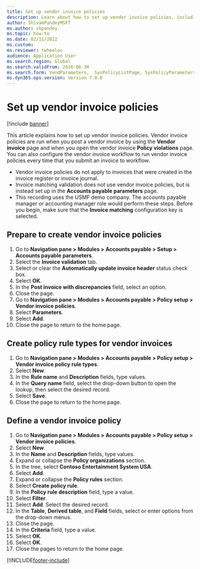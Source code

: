 ```yaml
---
title: Set up vendor invoice policies
description: Learn about how to set up vendor invoice policies, including outlines on preparing to create vendor invoice policies and defining vendor policies. 
author: ShivamPandeyMSFT
ms.author: shpandey
ms.topic: how-to
ms.date: 02/11/2022
ms.custom:
ms.reviewer: twheeloc
audience: Application User
ms.search.region: Global
ms.search.validFrom: 2016-06-30
ms.search.form: VendParameters,  SysPolicyListPage, SysPolicyParameters, SysPolicySourceDocumentRuleType, SysPolicy, SysPolicySourceDocumentRule, SysQueryForm, SysQueryTableLookUp, SysQueryPrefixLookUp, SysQueryFieldLookUp
ms.dyn365.ops.version: Version 7.0.0 
---
```


# Set up vendor invoice policies

[!include [banner](../../includes/banner.md)]

This article explains how to set up vendor invoice policies. Vendor invoice policies are run when you post a vendor invoice by using the **Vendor invoice** page and when you open the vendor invoice **Policy violations** page. You can also configure the vendor invoice workflow to run vendor invoice policies every time that you submit an invoice to workflow. 

- Vendor invoice policies do not apply to invoices that were created in the invoice register or invoice journal.  
- Invoice matching validation does not use vendor invoice policies, but is instead set up in the **Accounts payable parameters** page.  
- This recording uses the USMF demo company. The accounts payable manager or accounting manager role would perform these steps. Before you begin, make sure that the **Invoice matching** configuration key is selected.


## Prepare to create vendor invoice policies
1. Go to **Navigation pane > Modules > Accounts payable > Setup > Accounts payable parameters**.
2. Select the **Invoice validation** tab.
3. Select or clear the **Automatically update invoice header** status check box.
4. Select **OK**.
5. In the **Post invoice with discrepancies** field, select an option.
6. Close the page.
7. Go to **Navigation pane > Modules > Accounts payable > Policy setup > Vendor invoice policies**.
8. Select **Parameters**.
9. Select **Add**.
10. Close the page to return to the home page.

## Create policy rule types for vendor invoices
1. Go to **Navigation pane > Modules > Accounts payable > Policy setup > Vendor invoice policy rule types**.
2. Select **New**.
3. In the **Rule name** and **Description** fields, type values.
4. In the **Query name** field, select the drop-down button to open the lookup, then select the desired record.
5. Select **Save**.
6. Close the page to return to the home page.

## Define a vendor invoice policy
1. Go to **Navigation pane > Modules > Accounts payable > Policy setup > Vendor invoice policies**.
2. Select **New**.
3. In the **Name** and **Description** fields, type values.
4. Expand or collapse the **Policy organizations** section.
5. In the tree, select **Contoso Entertainment System USA**.
6. Select **Add**.
7. Expand or collapse the **Policy rules** section.
8. Select **Create policy rule**.
9. In the **Policy rule description** field, type a value.
10. Select **Filter**.
11. Select **Add**. Select the desired record.
12. In the **Table**, **Derived table**, and **Field** fields, select or enter options from the drop-down menus.
13. Close the page.
14. In the **Criteria** field, type a value.
15. Select **OK**.
16. Select **OK**.
17. Close the pages to return to the home page.



[!INCLUDE[footer-include](../../../includes/footer-banner.md)]
